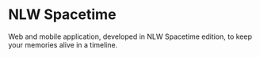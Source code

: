 # NLW Spacetime

Web and mobile application, developed in NLW Spacetime edition, to keep your memories alive in a timeline.
